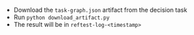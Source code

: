 * Download the `task-graph.json` artifact from the decision task
* Run `python download_artifact.py`
* The result will be in `reftest-log-<timestamp>`
